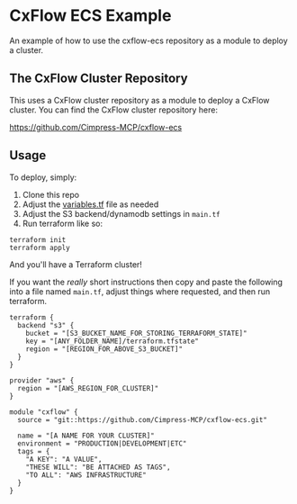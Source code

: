 # CxFlow ECS Example

An example of how to use the cxflow-ecs repository as a module to deploy a cluster.

## The CxFlow Cluster Repository

This uses a CxFlow cluster repository as a module to deploy a CxFlow cluster.  You can find the CxFlow cluster repository here:

https://github.com/Cimpress-MCP/cxflow-ecs

## Usage

To deploy, simply:

1. Clone this repo
2. Adjust the [variables.tf](variables.tf) file as needed
3. Adjust the S3 backend/dynamodb settings in `main.tf`
4. Run terraform like so:

```
terraform init
terraform apply
```

And you'll have a Terraform cluster!

If you want the *really* short instructions then copy and paste the following into a file named `main.tf`, adjust things where requested, and then run terraform.

```
terraform {
  backend "s3" {
    bucket = "[S3_BUCKET_NAME_FOR_STORING_TERRAFORM_STATE]"
    key = "[ANY_FOLDER_NAME]/terraform.tfstate"
    region = "[REGION_FOR_ABOVE_S3_BUCKET]"
  }
}

provider "aws" {
  region = "[AWS_REGION_FOR_CLUSTER]"
}

module "cxflow" {
  source = "git::https://github.com/Cimpress-MCP/cxflow-ecs.git"

  name = "[A NAME FOR YOUR CLUSTER]"
  environment = "PRODUCTION|DEVELOPMENT|ETC"
  tags = {
    "A KEY": "A VALUE",
    "THESE WILL": "BE ATTACHED AS TAGS",
    "TO ALL": "AWS INFRASTRUCTURE"
  }
}
```
